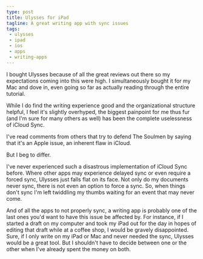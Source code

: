 ```yaml
---
type: post
title: Ulysses for iPad
tagline: A great writing app with sync issues
tags:
 - ulysses
 - ipad
 - ios
 - apps
 - writing-apps
---
```

I bought Ulysses because of all the great reviews out there so my expectations coming into this were high. I simultaneously bought it for my Mac and dove in, even going so far as actually reading through the entire tutorial. 

While I do find the writing experience good and the organizational structure helpful, I  feel it's slightly overhyped, the biggest painpoint for me thus fur (and I'm sure for many others as well) has been the complete uselessness of iCloud Sync. 

I've read comments from others that try to defend The Soulmen by saying that it's an Apple issue, an inherent flaw in iCloud. 

But I beg to differ. 

I've never experienced such a disastrous implementation of iCloud Sync before. Where other apps may experience delayed sync or even require a forced sync, Ulysses just falls flat on its face. Not only do my documents never sync, there is not even an option to force a sync. So, when things don't sync I'm left twiddling my thumbs waiting for an event that may never come. 

And of all the apps to not properly sync, a writing app is probably one of the last ones you'd want to have this issue be affected by. For instance, if I started a draft on my computer and took my iPad out for the day in hopes of editing that draft while at a coffee shop, I would be gravely disappointed.  Sure, if I only write on my iPad or Mac and never needed the sync, Ulysses would be a great tool. But I shouldn't have to decide between one or the other when I've already spent the money on both.
